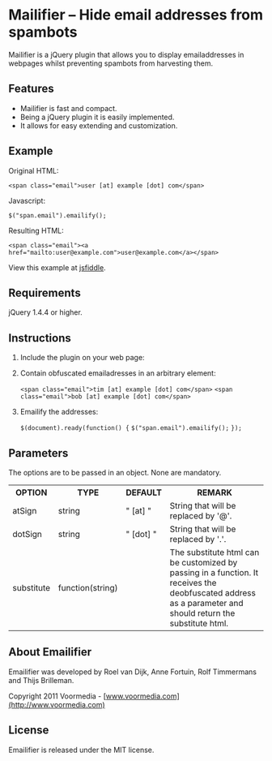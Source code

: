 Mailifier – Hide email addresses from spambots
==============================================

Mailifier is a jQuery plugin that allows you to display emailaddresses in webpages whilst preventing spambots from harvesting them.

Features
--------

* Mailifier is fast and compact.
* Being a jQuery plugin it is easily implemented.
* It allows for easy extending and customization.

Example
-------

Original HTML:

    <span class="email">user [at] example [dot] com</span>

Javascript:

    $("span.email").emailify();

Resulting HTML:

    <span class="email"><a href="mailto:user@example.com">user@example.com</a></span>
    
View this example at [jsfiddle](http://jsfiddle.net/voormedia/r29EM/).

Requirements
------------

jQuery 1.4.4 or higher.

Instructions
------------

1. Include the plugin on your web page:

    <script src="jquery.vm.emailifier.min.js" type="text/javascript"></script>
  
2. Contain obfuscated emailadresses in an arbitrary element:

    `<span class="email">tim [at] example [dot] com</span>`
    `<span class="email">bob [at] example [dot] com</span>`
  
3. Emailify the addresses:

    `$(document).ready(function() {`
       `$("span.email").emailify();`
    `});`

Parameters
----------

The options are to be passed in an object. None are mandatory.

<table>
<tr><th>OPTION</th><th>TYPE</th><th>DEFAULT</th><th>REMARK</th></tr>
<tr><td>atSign</td><td>string</td><td>" [at] "</td><td>String that will be replaced by '@'.</td></tr>
<tr><td>dotSign</td><td>string</td><td>" [dot] "</td><td>String that will be replaced by '.'.</td></tr>
<tr><td>substitute</td><td>function(string)</td><td></td><td>The substitute html can be customized by passing in a function. It receives the deobfuscated address as a parameter and should return the substitute html.</td></tr>
</table>
                             
About Emailifier
----------------

Emailifier was developed by Roel van Dijk, Anne Fortuin, Rolf Timmermans and Thijs Brilleman.

Copyright 2011 Voormedia - [www.voormedia.com](http://www.voormedia.com)

License
-------

Emailifier is released under the MIT license.